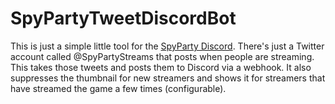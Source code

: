# SpyPartyTweetDiscordBot

This is just a simple little tool for the [SpyParty Discord](http://discord.gg/spyparty). There's just a Twitter account called @SpyPartyStreams that posts when people are streaming. This takes those tweets and posts them to Discord via a webhook. It also suppresses the thumbnail for new streamers and shows it for streamers that have streamed the game a few times (configurable).
